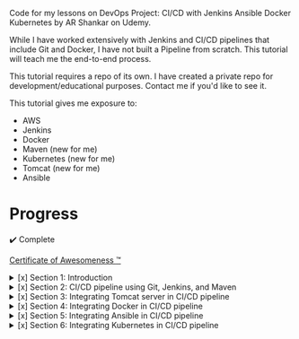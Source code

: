 Code for my lessons on DevOps Project: CI/CD with Jenkins Ansible Docker Kubernetes by AR Shankar on Udemy.

While I have worked extensively with Jenkins and CI/CD pipelines that include Git and Docker, I have not 
built a Pipeline from scratch. This tutorial will teach me the end-to-end process.

This tutorial requires a repo of its own. I have created a private repo for development/educational purposes.
Contact me if you'd like to see it.

This tutorial gives me exposure to:
- AWS
- Jenkins
- Docker
- Maven (new for me)
- Kubernetes (new for me)
- Tomcat (new for me)
- Ansible

# Progress
:heavy_check_mark: Complete

[Certificate of Awesomeness :tm:](certificate.pdf)

<details>
<summary>[x] Section 1: Introduction</summary>

- [x] 1. Introduction
- [x] 2. What do we cover
- [x] 3. What is CI and CD
- [x] 4. Resources to Setup Simple CI/CD Pipeline
- [x] 5. Resources before starting
</details>

<details>
<summary>[x] Section 2: CI/CD pipeline using Git, Jenkins, and Maven</summary>

- [x] 6. Jenkins Installation
- [x] 7. Run Frist Jenkins Job
- [x] 8. Git Setup
- [x] 9. Maven Setup
- [x] 10. Create first Maven job
</details>

<details>
<summary>[x] Section 3: Integrating Tomcat server in CI/CD pipeline</summary>

- [x] 11. Tomcat Server setup
- [x] 12. Deploy a war file on Tomcat VM using Jenkins
- [x] 13. Deploy on VM through PollSCM
</details>


<details>
<summary>[x] Section 4: Integrating Docker in CI/CD pipeline</summary>

- [x] 14. Docker Setup
- [x] 15. Integrating Docker with Jenkins
- [x] 16. Jenkins Job to copy artifacts on to DockerHost
- [x] 17. Create a Dockerfile
- [x] 18. Deploy a war file on Docker container using Jenkins
</details>

<details>
<summary>[x] Section 5: Integrating Ansible in CI/CD pipeline</summary>

- [x] 19. Ansible setup
- [x] 20. Integrate Ansible with Jenkins
- [x] 21. Creating an Ansible playbook
- [x] 22. Common issues faced during practice
- [x] 23. Run Ansible playbooks from Jenkins
- [x] 24. Update Ansible Playbooks to delete and create docker containers
- [x] 25. DockerHub Integration with Ansible
- [x] 26. Tagging Docker image using Ansible playbooks
- [x] 27. Jenkins job to deploy on Docker container through Dockerhub
- [x] 28. Jenkins job to deploy a war file on Docker container using Ansible
</details>


<details>
<summary>[x] Section 6: Integrating Kubernetes in CI/CD pipeline</summary>

- [x] 29. Introduction to Kubernetes Section
- [x] 30. Setup Kubernetes Part-1: Setup Ubuntu Server
- [x] 31. Setup Kubernetes Part-2 : Setup Cluster on AWS
- [x] 32. Create deployment and service using kubectl commands
- [x] 33. Create deployment and service using YAML files
- [x] 34. Integrate Kubernetes with Ansible
- [x] 35. Create deployment and service using Ansible
- [x] 36. Jenkins CD job to deploy on Kubernetes
- [x] 37. Jenkins CI job to create an Docker image
- [x] 38. Integrating Jenknis CI/CD jobs to deploy on Kubernetes
- [x] 39. Automate deployment on Kubernetes with CI/CD Job
- [x] 40. Setup CI/CD Job for Kubernetes - Final Lab
- [x] 41. Conclusion
- [x] 42. Bonus Lecture
</details>

